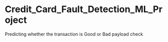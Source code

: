 # Credit_Card_Fault_Detection_ML_Project
Predicting whether the transaction is Good or Bad 
payload check
